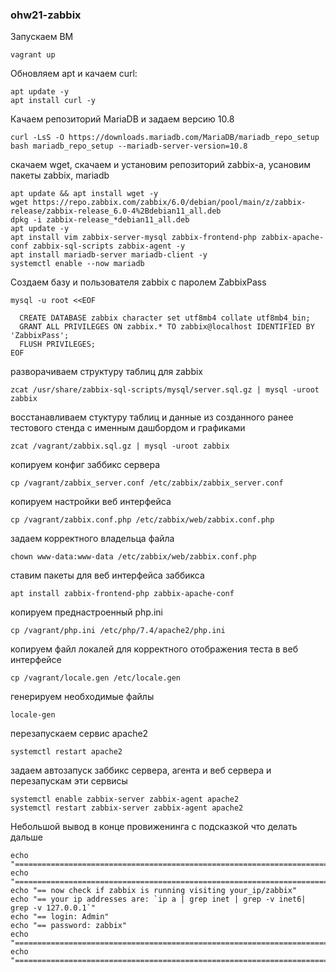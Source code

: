 ### ohw21-zabbix

Запускаем ВМ
```
vagrant up
```
Обновляем apt и качаем curl:

```
apt update -y
apt install curl -y
```

Качаем репозиторий MariaDB и задаем версию 10.8

```
curl -LsS -O https://downloads.mariadb.com/MariaDB/mariadb_repo_setup
bash mariadb_repo_setup --mariadb-server-version=10.8
```

скачаем wget, скачаем и установим репозиторий zabbix-а, усановим пакеты zabbix, mariadb
```
apt update && apt install wget -y
wget https://repo.zabbix.com/zabbix/6.0/debian/pool/main/z/zabbix-release/zabbix-release_6.0-4%2Bdebian11_all.deb
dpkg -i zabbix-release_*debian11_all.deb
apt update -y
apt install vim zabbix-server-mysql zabbix-frontend-php zabbix-apache-conf zabbix-sql-scripts zabbix-agent -y
apt install mariadb-server mariadb-client -y
systemctl enable --now mariadb
```
Создаем базу и пользователя zabbix с паролем ZabbixPass
```
mysql -u root <<EOF

  CREATE DATABASE zabbix character set utf8mb4 collate utf8mb4_bin;
  GRANT ALL PRIVILEGES ON zabbix.* TO zabbix@localhost IDENTIFIED BY 'ZabbixPass';
  FLUSH PRIVILEGES;
EOF
```

разворачиваем структуру таблиц для zabbix
```
zcat /usr/share/zabbix-sql-scripts/mysql/server.sql.gz | mysql -uroot zabbix
```
восстанавливаем стуктуру таблиц и данные из созданного ранее тестового стенда с именным дашбордом и графиками
```
zcat /vagrant/zabbix.sql.gz | mysql -uroot zabbix
```
копируем конфиг заббикс сервера
```
cp /vagrant/zabbix_server.conf /etc/zabbix/zabbix_server.conf
```
копируем настройки веб интерфейса
```
cp /vagrant/zabbix.conf.php /etc/zabbix/web/zabbix.conf.php
```
задаем корректного владельца файла
```
chown www-data:www-data /etc/zabbix/web/zabbix.conf.php
```
ставим пакеты для веб интерфейса заббикса
```
apt install zabbix-frontend-php zabbix-apache-conf
```
копируем преднастроенный php.ini
```
cp /vagrant/php.ini /etc/php/7.4/apache2/php.ini
```
копируем файл локалей для корректного отображения теста в веб интерфейсе
```
cp /vagrant/locale.gen /etc/locale.gen
```
генерируем необходимые файлы
```
locale-gen
```
перезапускаем сервис apache2
```
systemctl restart apache2
```
задаем автозапуск заббикс сервера, агента и веб сервера и перезапускам эти сервисы
```
systemctl enable zabbix-server zabbix-agent apache2
systemctl restart zabbix-server zabbix-agent apache2
```
Небольшой вывод в конце провиженинга с подсказкой что делать дальше
```
echo "======================================================================="
echo "======================================================================="
echo "== now check if zabbix is running visiting your_ip/zabbix"
echo "== your ip addresses are: `ip a | grep inet | grep -v inet6| grep -v 127.0.0.1`"
echo "== login: Admin"
echo "== password: zabbix"
echo "======================================================================="
echo "======================================================================="
```

